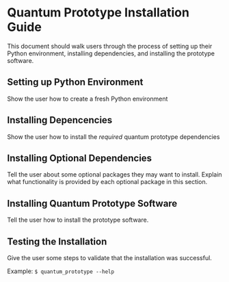 # Quantum Prototype Installation Guide

This document should walk users through the process of setting up their Python environment, installing dependencies, and installing the prototype software.

## Setting up Python Environment

Show the user how to create a fresh Python environment

## Installing Depencencies

Show the user how to install the *required* quantum prototype dependencies

## Installing Optional Dependencies

Tell the user about some optional packages they may want to install. Explain what functionality is provided by each optional package in this section.

## Installing Quantum Prototype Software

Tell the user how to install the prototype software.

## Testing the Installation

Give the user some steps to validate that the installation was successful.

Example:
`$ quantum_prototype --help`
